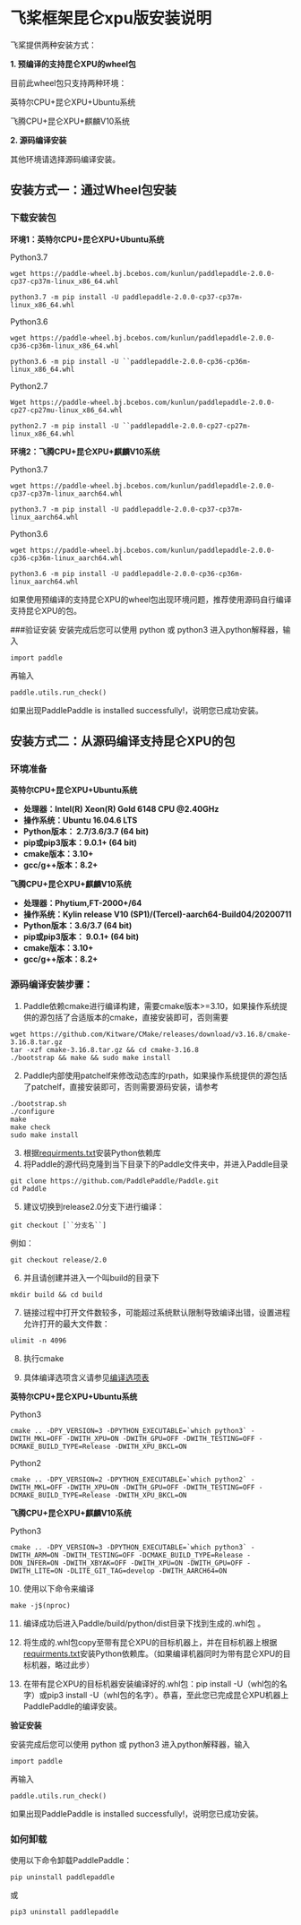 

# 飞桨框架昆仑xpu版安装说明

飞桨提供两种安装方式：

**1. 预编译的支持昆仑XPU的wheel包**

目前此wheel包只支持两种环境：

英特尔CPU+昆仑XPU+Ubuntu系统

飞腾CPU+昆仑XPU+麒麟V10系统

**2. 源码编译安装**

其他环境请选择源码编译安装。



## 安装方式一：通过Wheel包安装

### 下载安装包

**环境1：英特尔CPU+昆仑XPU+Ubuntu系统**

Python3.7
```
wget https://paddle-wheel.bj.bcebos.com/kunlun/paddlepaddle-2.0.0-cp37-cp37m-linux_x86_64.whl
```
```
python3.7 -m pip install -U paddlepaddle-2.0.0-cp37-cp37m-linux_x86_64.whl
```
Python3.6
```
wget https://paddle-wheel.bj.bcebos.com/kunlun/paddlepaddle-2.0.0-cp36-cp36m-linux_x86_64.whl
```
```
python3.6 -m pip install -U ``paddlepaddle-2.0.0-cp36-cp36m-linux_x86_64.whl
```
Python2.7
```
Wget https://paddle-wheel.bj.bcebos.com/kunlun/paddlepaddle-2.0.0-cp27-cp27mu-linux_x86_64.whl
```
```
python2.7 -m pip install -U ``paddlepaddle-2.0.0-cp27-cp27m-linux_x86_64.whl
```



**环境2：飞腾CPU+昆仑XPU+麒麟V10系统**

Python3.7
```
wget https://paddle-wheel.bj.bcebos.com/kunlun/paddlepaddle-2.0.0-cp37-cp37m-linux_aarch64.whl 
```

```
python3.7 -m pip install -U paddlepaddle-2.0.0-cp37-cp37m-linux_aarch64.whl
```
Python3.6
```
wget https://paddle-wheel.bj.bcebos.com/kunlun/paddlepaddle-2.0.0-cp36-cp36m-linux_aarch64.whl 
```

```
python3.6 -m pip install -U paddlepaddle-2.0.0-cp36-cp36m-linux_aarch64.whl
```
如果使用预编译的支持昆仑XPU的wheel包出现环境问题，推荐使用源码自行编译支持昆仑XPU的包。

###验证安装
安装完成后您可以使用 python 或 python3 进入python解释器，输入

```
import paddle
```
再输入
```
paddle.utils.run_check()
```
如果出现PaddlePaddle is installed successfully!，说明您已成功安装。



## 安装方式二：从源码编译支持昆仑XPU的包

### 环境准备

**英特尔CPU+昆仑XPU+Ubuntu系统**

- **处理器：Intel(R) Xeon(R) Gold 6148 CPU @2.40GHz**
- **操作系统：Ubuntu 16.04.6 LTS**
- **Python版本： 2.7/3.6/3.7 (64 bit)** 
- **pip或pip3版本：9.0.1+ (64 bit)**
- **cmake版本：3.10+**
- **gcc/g++版本：8.2+**

**飞腾CPU+昆仑XPU+麒麟V10系统**

- **处理器：Phytium,FT-2000+/64**
- **操作系统：Kylin release V10 (SP1)/(Tercel)-aarch64-Build04/20200711**
- **Python版本：3.6/3.7 (64 bit)** 
- **pip或pip3版本： 9.0.1+ (64 bit)**
- **cmake版本：3.10+**
- **gcc/g++版本：8.2+**

### 源码编译安装步骤：

1.  Paddle依赖cmake进行编译构建，需要cmake版本>=3.10，如果操作系统提供的源包括了合适版本的cmake，直接安装即可，否则需要

```
wget https://github.com/Kitware/CMake/releases/download/v3.16.8/cmake-3.16.8.tar.gz
tar -xzf cmake-3.16.8.tar.gz && cd cmake-3.16.8
./bootstrap && make && sudo make install
```

2. Paddle内部使用patchelf来修改动态库的rpath，如果操作系统提供的源包括了patchelf，直接安装即可，否则需要源码安装，请参考

```
./bootstrap.sh
./configure
make
make check
sudo make install
```

3. 根据[requirments.txt](https://github.com/PaddlePaddle/Paddle/blob/develop/python/requirements.txt)安装Python依赖库
4. 将Paddle的源代码克隆到当下目录下的Paddle文件夹中，并进入Paddle目录

```
git clone https://github.com/PaddlePaddle/Paddle.git
cd Paddle
```

5. 建议切换到release2.0分支下进行编译：

```
git checkout [``分支名``]
```

例如：

```
git checkout release/2.0
```

6. 并且请创建并进入一个叫build的目录下

```
mkdir build && cd build
```

7. 链接过程中打开文件数较多，可能超过系统默认限制导致编译出错，设置进程允许打开的最大文件数：

```
ulimit -n 4096
```
8. 执行cmake

9. 具体编译选项含义请参见[编译选项表](https://www.paddlepaddle.org.cn/documentation/docs/zh/develop/install/Tables.html#Compile)

**英特尔CPU+昆仑XPU+Ubuntu系统**


Python3
```
cmake .. -DPY_VERSION=3 -DPYTHON_EXECUTABLE=`which python3` -DWITH_MKL=OFF -DWITH_XPU=ON -DWITH_GPU=OFF -DWITH_TESTING=OFF -DCMAKE_BUILD_TYPE=Release -DWITH_XPU_BKCL=ON
```

Python2
```
cmake .. -DPY_VERSION=2 -DPYTHON_EXECUTABLE=`which python2` -DWITH_MKL=OFF -DWITH_XPU=ON -DWITH_GPU=OFF -DWITH_TESTING=OFF -DCMAKE_BUILD_TYPE=Release -DWITH_XPU_BKCL=ON
```

**飞腾CPU+昆仑XPU+麒麟V10系统**

Python3
```
cmake .. -DPY_VERSION=3 -DPYTHON_EXECUTABLE=`which python3` -DWITH_ARM=ON -DWITH_TESTING=OFF -DCMAKE_BUILD_TYPE=Release -DON_INFER=ON -DWITH_XBYAK=OFF -DWITH_XPU=ON -DWITH_GPU=OFF -DWITH_LITE=ON -DLITE_GIT_TAG=develop -DWITH_AARCH64=ON
```
10. 使用以下命令来编译

```
make -j$(nproc)
```

11. 编译成功后进入Paddle/build/python/dist目录下找到生成的.whl包 。

12. 将生成的.whl包copy至带有昆仑XPU的目标机器上，并在目标机器上根据[requirments.txt](https://github.com/PaddlePaddle/Paddle/blob/develop/python/requirements.txt)安装Python依赖库。（如果编译机器同时为带有昆仑XPU的目标机器，略过此步）

13. 在带有昆仑XPU的目标机器安装编译好的.whl包：pip install -U（whl包的名字）或pip3 install -U（whl包的名字）。恭喜，至此您已完成昆仑XPU机器上PaddlePaddle的编译安装。

**验证安装**

安装完成后您可以使用 python 或 python3 进入python解释器，输入

```
import paddle
```

再输入

```
paddle.utils.run_check()
```

如果出现PaddlePaddle is installed successfully!，说明您已成功安装。

### 如何卸载

使用以下命令卸载PaddlePaddle：

```
pip uninstall paddlepaddle
```

或

```
pip3 uninstall paddlepaddle
```

